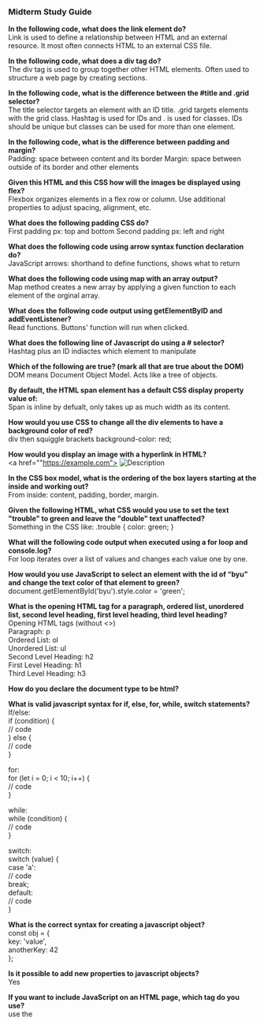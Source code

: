 <h3>Midterm Study Guide</h3>
<b>In the following code, what does the link element do? </b><br>
Link is used to define a relationship between HTML and an external resource. It most often connects HTML to an external CSS file.


<b>In the following code,  what does a div tag do?</b><br>
The div tag is used to group together other HTML elements. Often used to structure a web page by creating sections. 

    
<b>In the following code, what is the difference between the #title and .grid selector?</b><br>
The title selector targets an element with an ID title. .grid targets elements with the grid class. Hashtag is used for IDs and . is used for classes. IDs should be unique but classes can be used for more than one element. 

<b>In the following code, what is the difference between padding and margin?</b><br>
Padding: space between content and its border
Margin: space between outside of its border and other elements

<b>Given this HTML and this CSS how will the images be displayed using flex?</b><br>
Flexbox organizes elements in a flex row or column. Use additional properties to adjust spacing, alignment, etc. 

<b>What does the following padding CSS do?</b><br>
First padding px: top and bottom
Second padding px: left and right

<b>What does the following code using arrow syntax function declaration do?</b><br>
JavaScript arrows: shorthand to define functions, shows what to return

<b>What does the following code using map with an array output?</b><br>
Map method creates a new array by applying a given function to each element of the orginal array. 

<b>What does the following code output using getElementByID and addEventListener?</b><br>
Read functions. Buttons' function will run when clicked. 

<b>What does the following line of Javascript do using a # selector?</b><br>
Hashtag plus an ID indiactes which element to manipulate

<b>Which of the following are true? (mark all that are true about the DOM)</b><br>
DOM means Document Object Model. Acts like a tree of objects. 

<b>By default, the HTML span element has a default CSS display property value of: </b><br>
Span is inline by defualt, only takes up as much width as its content. 

<b>How would you use CSS to change all the div elements to have a background color of red?</b><br>
div then squiggle brackets background-color: red;

<b>How would you display an image with a hyperlink in HTML?</b><br>
<a href=""https://example.com">
  <img src="image.jpg" alt="Description">
</a>

<b>In the CSS box model, what is the ordering of the box layers starting at the inside and working out?</b><br>
From inside: content, padding, border, margin. 

<b>Given the following HTML, what CSS would you use to set the text "trouble" to green and leave the "double" text unaffected?</b><br>
Something in the CSS like: .trouble { color: green; }

<b>What will the following code output when executed using a for loop and console.log?</b><br>
For loop iterates over a list of values and changes each value one by one. 

<b>How would you use JavaScript to select an element with the id of “byu” and change the text color of that element to green?</b><br>
document.getElementById('byu').style.color = 'green';

<b>What is the opening HTML tag for a paragraph, ordered list, unordered list, second level heading, first level heading, third level heading?</b><br>
Opening HTML tags (without <>)<br>
Paragraph: p<br>
Ordered List: ol<br>
Unordered List: ul<br>
Second Level Heading: h2<br>
First Level Heading: h1<br>
Third Level Heading: h3<br>

<b>How do you declare the document type to be html?</b><br>
<!DOCTYPE html>

<b>What is valid javascript syntax for if, else, for, while, switch statements?</b><br>
If/else:<br>
if (condition) {<br>
  // code<br>
} else {<br>
  // code<br>
}<br>

for:<br>
for (let i = 0; i < 10; i++) {<br>
  // code<br>
}<br>

while:<br>
while (condition) {<br>
  // code<br>
}<br>

switch:<br>
switch (value) {<br>
  case 'a':<br>
    // code<br>
    break;<br>
  default:<br>
    // code<br>
}<br>

<b>What is the correct syntax for creating a javascript object?</b><br>
const obj = {<br>
  key: 'value',<br>
  anotherKey: 42<br>
};<br>

<b>Is it possible to add new properties to javascript objects?</b><br>
Yes

<b>If you want to include JavaScript on an HTML page, which tag do you use?</b><br>
use the <script> tag

<b>Given the following HTML, what JavaScript could you use to set the text "animal" to "crow" and leave the "fish" text unaffected?</b><br>
document.getElementById('animal').textContent = 'crow';<br>

<b>Which of the following correctly describes JSON?</b><br>
A lightweight data-interchange format that's easy to read and write. used for transferring data between a server and web app. 

<b>What does the console command chmod, pwd, cd, ls, vim, nano, mkdir, mv, rm, man, ssh, ps, wget, sudo  do?</b><br>
chmod: Changes file permissions.<br>
pwd: Prints the current working directory.<br>
cd: Changes the directory.<br>
ls: Lists files in a directory.<br>
vim/nano: Text editors.<br>
mkdir: Creates a new directory.<br>
mv: Moves or renames files.<br>
rm: Removes files or directories.<br>
man: Displays the manual for a command.<br>
ssh: Connects to a remote server via SSH.<br>
ps: Displays running processes.<br>
wget: Downloads files from the web.<br>
sudo: Executes a command as a superuser.<br>

<b>Which of the following console command creates a remote shell session?</b><br>
ssh

<b>Which of the following is true when the -la parameter is specified for the ls console command?</b><br>
ls -la lists all files and their details. Hidden files are included. 

<b>Which of the following is true for the domain name banana.fruit.bozo.click, which is the top level domain, which is a subdomain, which is a root domain?</b><br>
click is the top-level domain<br>
bozo is the root domain<br>
banana.fruit would be the subdomain<br>

<b>Is a web certificate is necessary to use HTTPS.</b><br>
Yes

<b>Can a DNS A record can point to an IP address or another A record.</b><br>
DNS A records point to an IP address, not another A record. 

<b>Port 443, 80, 22 is reserved for which protocol?</b><br>
Port 443: HTTPS.<br>
Port 80: HTTP.<br>
Port 22: SSH.<br>

<b>What will the following code using Promises output when executed?</b><br>
Promises in JavaScript are used to handle asynchronous operations. Depending on the code provided, it could resolve successfully or fail (rejected), and the output would be logged accordingly.


